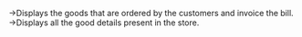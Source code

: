 ->Displays the goods that are ordered by the customers and invoice the bill.<br>
->Displays all the good details present in the store.<br>
